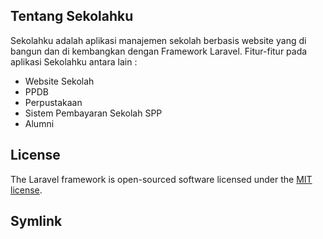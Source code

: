 ## Tentang Sekolahku

Sekolahku adalah aplikasi manajemen sekolah berbasis website yang di bangun dan di kembangkan dengan Framework Laravel. Fitur-fitur pada aplikasi Sekolahku antara lain :

- Website Sekolah
- PPDB
- Perpustakaan
- Sistem Pembayaran Sekolah SPP 
- Alumni

## License

The Laravel framework is open-sourced software licensed under the [MIT license](https://opensource.org/licenses/MIT).

## Symlink

<?php
$target  = '/home/yyusronb/public_html/anggota.yyusron.biz.id/storage/app/public';
$link    = '/home/yyusronb/public_html/anggota.yyusron.biz.id/public/storage';

symlink($target, $link);
?>

